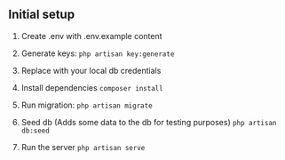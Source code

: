 ## Initial setup

1. Create .env with .env.example content

2. Generate keys:
   `php artisan key:generate`

3. Replace with your local db credentials

4. Install dependencies
   `composer install`

5. Run migration:
   `php artisan migrate`

6. Seed db (Adds some data to the db for testing purposes)
   `php artisan db:seed`

7. Run the server
   `php artisan serve`
